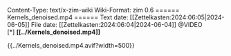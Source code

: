 Content-Type: text/x-zim-wiki
Wiki-Format: zim 0.6
====== Kernels_denoised.mp4 ======
Text date: [[Zettelkasten:2024:06:05|2024-06-05]] File date: [[Zettelkasten:2024:06:04|2024-06-04]]
@VIDEO  
[*] **[[../Kernels_denoised.mp4]]** 




{{../Kernels_denoised.mp4.avif?width=500}}


